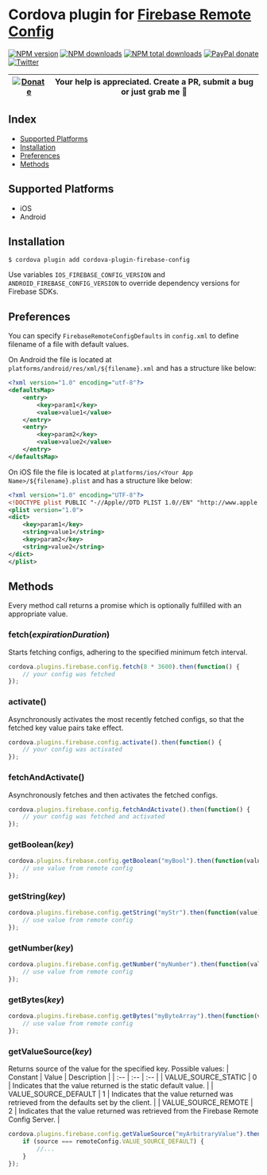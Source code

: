 # Cordova plugin for [Firebase Remote Config](https://firebase.google.com/docs/remote-config/)

[![NPM version][npm-version]][npm-url] [![NPM downloads][npm-downloads]][npm-url] [![NPM total downloads][npm-total-downloads]][npm-url] [![PayPal donate](https://img.shields.io/badge/paypal-donate-ff69b4?logo=paypal)][donate-url] [![Twitter][twitter-follow]][twitter-url]

| [![Donate](https://www.paypalobjects.com/en_US/i/btn/btn_donateCC_LG.gif)][donate-url] | Your help is appreciated. Create a PR, submit a bug or just grab me :beer: |
|-|-|

## Index

<!-- MarkdownTOC levels="2" autolink="true" -->

- [Supported Platforms](#supported-platforms)
- [Installation](#installation)
- [Preferences](#preferences)
- [Methods](#methods)

<!-- /MarkdownTOC -->

## Supported Platforms

- iOS
- Android

## Installation

    $ cordova plugin add cordova-plugin-firebase-config

Use variables `IOS_FIREBASE_CONFIG_VERSION` and `ANDROID_FIREBASE_CONFIG_VERSION` to override dependency versions for Firebase SDKs.

## Preferences
You can specify `FirebaseRemoteConfigDefaults` in `config.xml` to define filename of a file with default values.

On Android the file is located at `platforms/android/res/xml/${filename}.xml` and has a structure like below:
```xml
<?xml version="1.0" encoding="utf-8"?>
<defaultsMap>
    <entry>
        <key>param1</key>
        <value>value1</value>
    </entry>
    <entry>
        <key>param2</key>
        <value>value2</value>
    </entry>
</defaultsMap>
```

On iOS file the file is located at `platforms/ios/<Your App Name>/${filename}.plist` and has a structure like below:
```xml
<?xml version="1.0" encoding="UTF-8"?>
<!DOCTYPE plist PUBLIC "-//Apple//DTD PLIST 1.0//EN" "http://www.apple.com/DTDs/PropertyList-1.0.dtd">
<plist version="1.0">
<dict>
    <key>param1</key>
    <string>value1</string>
    <key>param2</key>
    <string>value2</string>
</dict>
</plist>
```

## Methods
Every method call returns a promise which is optionally fulfilled with an appropriate value.

### fetch(_expirationDuration_)
Starts fetching configs, adhering to the specified minimum fetch interval.
```js
cordova.plugins.firebase.config.fetch(8 * 3600).then(function() {
    // your config was fetched
});
```

### activate()
Asynchronously activates the most recently fetched configs, so that the fetched key value pairs take effect.
```js
cordova.plugins.firebase.config.activate().then(function() {
    // your config was activated
});
```

### fetchAndActivate()
Asynchronously fetches and then activates the fetched configs.
```js
cordova.plugins.firebase.config.fetchAndActivate().then(function() {
    // your config was fetched and activated
});
```

### getBoolean(_key_)
```js
cordova.plugins.firebase.config.getBoolean("myBool").then(function(value) {
    // use value from remote config
});
```

### getString(_key_)
```js
cordova.plugins.firebase.config.getString("myStr").then(function(value) {
    // use value from remote config
});
```

### getNumber(_key_)
```js
cordova.plugins.firebase.config.getNumber("myNumber").then(function(value) {
    // use value from remote config
});
```

### getBytes(_key_)
```js
cordova.plugins.firebase.config.getBytes("myByteArray").then(function(value) {
    // use value from remote config
});
```

### getValueSource(_key_)
Returns source of the value for the specified key. Possible values:
| Constant | Value | Description |
| :-- | :-- | :-- |
| VALUE_SOURCE_STATIC | 0 | Indicates that the value returned is the static default value. |
| VALUE_SOURCE_DEFAULT | 1 | Indicates that the value returned was retrieved from the defaults set by the client. |
| VALUE_SOURCE_REMOTE | 2 | Indicates that the value returned was retrieved from the Firebase Remote Config Server. |

```js
cordova.plugins.firebase.config.getValueSource("myArbitraryValue").then(function(source) {
    if (source === remoteConfig.VALUE_SOURCE_DEFAULT) {
        //...
    }
});
```

[npm-url]: https://www.npmjs.com/package/cordova-plugin-firebase-config
[npm-version]: https://img.shields.io/npm/v/cordova-plugin-firebase-config.svg
[npm-downloads]: https://img.shields.io/npm/dm/cordova-plugin-firebase-config.svg
[npm-total-downloads]: https://img.shields.io/npm/dt/cordova-plugin-firebase-config.svg?label=total+downloads
[twitter-url]: https://twitter.com/chemerisuk
[twitter-follow]: https://img.shields.io/twitter/follow/chemerisuk.svg?style=social&label=Follow%20me
[donate-url]: https://www.paypal.com/cgi-bin/webscr?cmd=_s-xclick&hosted_button_id=YYRKVZJSHLTNC&source=url

